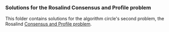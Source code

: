 ### Solutions for the Rosalind Consensus and Profile problem

This folder contains solutions for the algorithm circle's second problem,
the Rosalind [Consensus and Profile problem](http://rosalind.info/problems/cons/).

